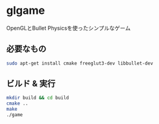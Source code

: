 # glgame

OpenGLとBullet Physicsを使ったシンプルなゲーム

## 必要なもの

```bash
sudo apt-get install cmake freeglut3-dev libbullet-dev
```

## ビルド & 実行

```bash
mkdir build && cd build
cmake ..
make
./game
```

